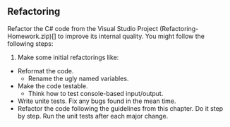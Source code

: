## Refactoring

Refactor the C# code from the Visual Studio Project (Refactoring-Homework.zip)[] to improve its internal quality. You might follow the following steps:

1. Make some initial refactorings like:
  * Reformat the code.
	* Rename the ugly named variables.
* Make the code testable.
	* Think how to test console-based input/output.
* Write unite tests. Fix any bugs found in the mean time.
* Refactor the code following the guidelines from this chapter. Do it step by step. Run the unit tests after each major change.
